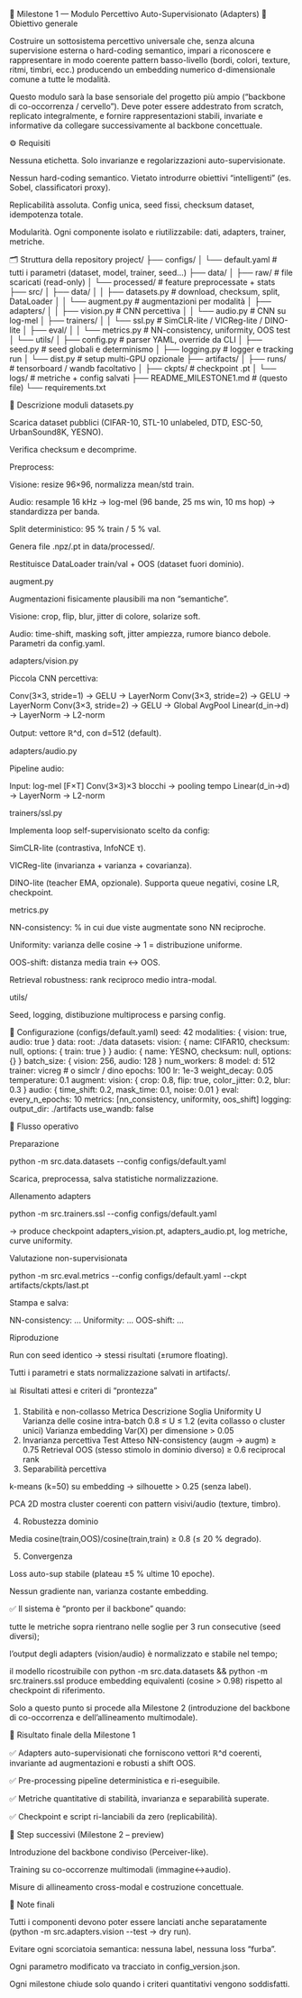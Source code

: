 🧠 Milestone 1 — Modulo Percettivo Auto-Supervisionato (Adapters)
📘 Obiettivo generale

Costruire un sottosistema percettivo universale che, senza alcuna supervisione esterna o hard-coding semantico,
impari a riconoscere e rappresentare in modo coerente pattern basso-livello (bordi, colori, texture, ritmi, timbri, ecc.)
producendo un embedding numerico d-dimensionale comune a tutte le modalità.

Questo modulo sarà la base sensoriale del progetto più ampio (“backbone di co-occorrenza / cervello”).
Deve poter essere addestrato from scratch, replicato integralmente, e fornire rappresentazioni
stabili, invariate e informative da collegare successivamente al backbone concettuale.

⚙️ Requisiti

Nessuna etichetta. Solo invarianze e regolarizzazioni auto-supervisionate.

Nessun hard-coding semantico. Vietato introdurre obiettivi “intelligenti” (es. Sobel, classificatori proxy).

Replicabilità assoluta. Config unica, seed fissi, checksum dataset, idempotenza totale.

Modularità. Ogni componente isolato e riutilizzabile: dati, adapters, trainer, metriche.

🗂️ Struttura della repository
project/
├── configs/
│   └── default.yaml                # tutti i parametri (dataset, model, trainer, seed…)
├── data/
│   ├── raw/                        # file scaricati (read-only)
│   └── processed/                  # feature preprocessate + stats
├── src/
│   ├── data/
│   │   ├── datasets.py             # download, checksum, split, DataLoader
│   │   └── augment.py              # augmentazioni per modalità
│   ├── adapters/
│   │   ├── vision.py               # CNN percettiva
│   │   └── audio.py                # CNN su log-mel
│   ├── trainers/
│   │   └── ssl.py                  # SimCLR-lite / VICReg-lite / DINO-lite
│   ├── eval/
│   │   └── metrics.py              # NN-consistency, uniformity, OOS test
│   └── utils/
│       ├── config.py               # parser YAML, override da CLI
│       ├── seed.py                 # seed globali e determinismo
│       ├── logging.py              # logger e tracking run
│       └── dist.py                 # setup multi-GPU opzionale
├── artifacts/
│   ├── runs/                       # tensorboard / wandb facoltativo
│   ├── ckpts/                      # checkpoint .pt
│   └── logs/                       # metriche + config salvati
├── README_MILESTONE1.md            # (questo file)
└── requirements.txt

🧩 Descrizione moduli
datasets.py

Scarica dataset pubblici (CIFAR-10, STL-10 unlabeled, DTD, ESC-50, UrbanSound8K, YESNO).

Verifica checksum e decomprime.

Preprocess:

Visione: resize 96×96, normalizza mean/std train.

Audio: resample 16 kHz → log-mel (96 bande, 25 ms win, 10 ms hop) → standardizza per banda.

Split deterministico: 95 % train / 5 % val.

Genera file .npz/.pt in data/processed/.

Restituisce DataLoader train/val + OOS (dataset fuori dominio).

augment.py

Augmentazioni fisicamente plausibili ma non “semantiche”.

Visione: crop, flip, blur, jitter di colore, solarize soft.

Audio: time-shift, masking soft, jitter ampiezza, rumore bianco debole.
Parametri da config.yaml.

adapters/vision.py

Piccola CNN percettiva:

Conv(3×3, stride=1) → GELU → LayerNorm
Conv(3×3, stride=2) → GELU → LayerNorm
Conv(3×3, stride=2) → GELU → Global AvgPool
Linear(d_in→d) → LayerNorm → L2-norm


Output: vettore ℝ^d, con d=512 (default).

adapters/audio.py

Pipeline audio:

Input: log-mel [F×T]
Conv(3×3)×3 blocchi → pooling tempo
Linear(d_in→d) → LayerNorm → L2-norm

trainers/ssl.py

Implementa loop self-supervisionato scelto da config:

SimCLR-lite (contrastiva, InfoNCE τ).

VICReg-lite (invarianza + varianza + covarianza).

DINO-lite (teacher EMA, opzionale).
Supporta queue negativi, cosine LR, checkpoint.

metrics.py

NN-consistency: % in cui due viste augmentate sono NN reciproche.

Uniformity: varianza delle cosine → 1 = distribuzione uniforme.

OOS-shift: distanza media train ↔ OOS.

Retrieval robustness: rank reciproco medio intra-modal.

utils/

Seed, logging, distibuzione multiprocess e parsing config.

🧮 Configurazione (configs/default.yaml)
seed: 42
modalities: { vision: true, audio: true }
data:
  root: ./data
  datasets:
    vision: { name: CIFAR10, checksum: null, options: { train: true } }
    audio:  { name: YESNO, checksum: null, options: {} }
  batch_size: { vision: 256, audio: 128 }
  num_workers: 8
model:
  d: 512
  trainer: vicreg    # o simclr / dino
  epochs: 100
  lr: 1e-3
  weight_decay: 0.05
  temperature: 0.1
  augment:
    vision: { crop: 0.8, flip: true, color_jitter: 0.2, blur: 0.3 }
    audio:  { time_shift: 0.2, mask_time: 0.1, noise: 0.01 }
eval:
  every_n_epochs: 10
  metrics: [nn_consistency, uniformity, oos_shift]
logging:
  output_dir: ./artifacts
  use_wandb: false

🚀 Flusso operativo

Preparazione

python -m src.data.datasets --config configs/default.yaml


Scarica, preprocessa, salva statistiche normalizzazione.

Allenamento adapters

python -m src.trainers.ssl --config configs/default.yaml


→ produce checkpoint adapters_vision.pt, adapters_audio.pt, log metriche, curve uniformity.

Valutazione non-supervisionata

python -m src.eval.metrics --config configs/default.yaml --ckpt artifacts/ckpts/last.pt


Stampa e salva:

NN-consistency: ...
Uniformity: ...
OOS-shift: ...


Riproduzione

Run con seed identico → stessi risultati (±rumore floating).

Tutti i parametri e stats normalizzazione salvati in artifacts/.

📊 Risultati attesi e criteri di “prontezza”
1. Stabilità e non-collasso
Metrica	Descrizione	Soglia
Uniformity U	Varianza delle cosine intra-batch	0.8 ≤ U ≤ 1.2 (evita collasso o cluster unici)
Varianza embedding	Var(X) per dimensione	> 0.05
2. Invarianza percettiva
Test	Atteso
NN-consistency (augm → augm)	≥ 0.75
Retrieval OOS (stesso stimolo in dominio diverso)	≥ 0.6 reciprocal rank
3. Separabilità percettiva

k-means (k=50) su embedding → silhouette > 0.25 (senza label).

PCA 2D mostra cluster coerenti con pattern visivi/audio (texture, timbro).

4. Robustezza dominio

Media cosine(train,OOS)/cosine(train,train) ≥ 0.8 (≤ 20 % degrado).

5. Convergenza

Loss auto-sup stabile (plateau ±5 % ultime 10 epoche).

Nessun gradiente nan, varianza costante embedding.

✅ Il sistema è “pronto per il backbone” quando:

tutte le metriche sopra rientrano nelle soglie per 3 run consecutive (seed diversi);

l’output degli adapters (vision/audio) è normalizzato e stabile nel tempo;

il modello ricostruibile con python -m src.data.datasets && python -m src.trainers.ssl
produce embedding equivalenti (cosine > 0.98) rispetto al checkpoint di riferimento.

Solo a questo punto si procede alla Milestone 2 (introduzione del backbone di co-occorrenza e dell’allineamento multimodale).

🧩 Risultato finale della Milestone 1

✅ Adapters auto-supervisionati che forniscono vettori ℝ^d coerenti, invariante ad augmentazioni e robusti a shift OOS.

✅ Pre-processing pipeline deterministica e ri-eseguibile.

✅ Metriche quantitative di stabilità, invarianza e separabilità superate.

✅ Checkpoint e script ri-lanciabili da zero (replicabilità).

📅 Step successivi (Milestone 2 – preview)

Introduzione del backbone condiviso (Perceiver-like).

Training su co-occorrenze multimodali (immagine↔audio).

Misure di allineamento cross-modal e costruzione concettuale.

🧭 Note finali

Tutti i componenti devono poter essere lanciati anche separatamente (python -m src.adapters.vision --test → dry run).

Evitare ogni scorciatoia semantica: nessuna label, nessuna loss “furba”.

Ogni parametro modificato va tracciato in config_version.json.

Ogni milestone chiude solo quando i criteri quantitativi vengono soddisfatti.
